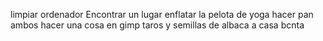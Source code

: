 limpiar ordenador
Encontrar un lugar
enflatar la pelota de yoga
hacer pan ambos
hacer una cosa en gimp
taros y semillas de albaca a casa bcnta



